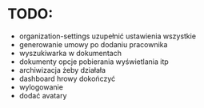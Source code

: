 # TODO:
- organization-settings uzupełnić ustawienia wszystkie
- generowanie umowy po dodaniu pracownika
- wyszukiwarka w dokumentach
- dokumenty opcje pobierania wyświetlania itp
- archiwizacja żeby działała
- dashboard hrowy dokończyć
- wylogowanie
- dodać avatary